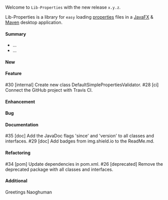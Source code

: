 Welcome to `Lib-Properties` with the new release `x.y.z`.

Lib-Properties is a library for `easy` loading [properties] files in a [JavaFX] 
&amp; [Maven] desktop application.



#### Summary
* ...
* ...



#### New



#### Feature
#30 [internal] Create new class DefaultSimplePropertiesValidator.
#28 [ci] Connect the GitHub project with Travis CI.



#### Enhancement



#### Bug



#### Documentation
#35 [doc] Add the JavaDoc flags 'since' and 'version' to all classes and interfaces.
#29 [doc] Add badges from img.shield.io to the ReadMe.md.



#### Refactoring
#34 [pom] Update dependencies in pom.xml.
#26 [deprecated] Remove the deprecated package with all classes and interfaces.



#### Additional



Greetings
Naoghuman



[//]: # (Issues which will be integrated in this release)



[//]: # (Links)
[JavaFX]:http://docs.oracle.com/javase/8/javase-clienttechnologies.htm
[Maven]:http://maven.apache.org/
[properties]:http://en.wikipedia.org/wiki/.properties

